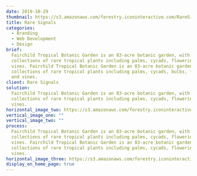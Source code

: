 ```yaml
---
date: 2019-10-29
thumbnail: https://s3.amazonaws.com/forestry.iconinteractive.com/RareSignals.009.jpeg
title: Rare Signals
categories:
  - Branding
  - Web Development
  - Design
brief:
  Fairchild Tropical Botanic Garden is an 83-acre botanic garden, with extensive
  collections of rare tropical plants including palms, cycads, flowering trees, and
  vines. Fairchild Tropical Botanic Garden is an 83-acre botanic garden, with extensive
  collections of rare tropical plants including palms, cycads, bulbs, flowering trees,
  and vines.
client: Rare Signals
solution:
  Fairchild Tropical Botanic Garden is an 83-acre botanic garden, with extensive
  collections of rare tropical plants including palms, cycads, flowering trees, and
  vines.
horizontal_image_two: https://s3.amazonaws.com/forestry.iconinteractive.com/1280px-Server-based-network.svg.png
vertical_image_one: ""
vertical_image_two: ""
process:
  Fairchild Tropical Botanic Garden is an 83-acre botanic garden, with extensive
  collections of rare tropical plants including palms, cycads, flowering trees, and
  vines. Fairchild Tropical Botanic Garden is an 83-acre botanic garden, with extensive
  collections of rare tropical plants including palms, cycads, flowering trees, and
  vines.
horizontal_image_three: https://s3.amazonaws.com/forestry.iconinteractive.com/RareSignals.008.jpeg
display_on_home_page: true
---
```

